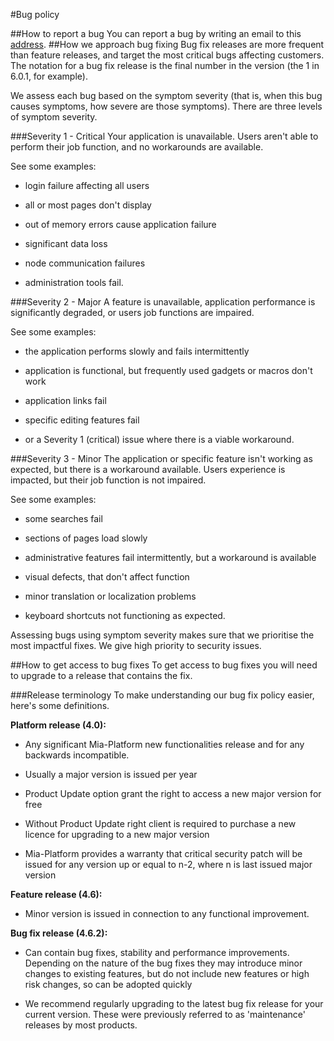 #Bug policy


##How to report a bug
You can report a bug by writing an email to this [address](mailto:roberto.nava@mia-platform.eu).
##How we approach bug fixing
Bug fix releases are more frequent than feature releases, and target the most critical bugs affecting customers. The notation for a bug fix release is the final number in the version (the 1 in 6.0.1, for example).

We assess each bug based on the symptom severity (that is, when this bug causes symptoms, how severe are those symptoms). There are three levels of symptom severity.

###Severity 1 - Critical
Your application is unavailable. Users aren't able to perform their job function, and no workarounds are available.

See some examples:  

* login failure affecting all users

* all or most pages don't display

* out of memory errors cause application failure

* significant data loss

* node communication failures

* administration tools fail.


###Severity 2 - Major
A feature is unavailable, application performance is significantly degraded, or users job functions are impaired.

See some examples:  

* the application performs slowly and fails intermittently

* application is functional, but frequently used gadgets or macros don't work

* application links fail

* specific editing features fail

* or a Severity 1 (critical) issue where there is a viable workaround.

###Severity 3 - Minor
The application or specific feature isn't working as expected, but there is a workaround available. Users experience is impacted, but their job function is not impaired.

See some examples:  

* some searches fail

* sections of pages load slowly

* administrative features fail intermittently, but a workaround is available

* visual defects, that don't affect function

* minor translation or localization problems

* keyboard shortcuts not functioning as expected.

Assessing bugs using symptom severity makes sure that we prioritise the most impactful fixes. We give high priority to security issues.

##How to get access to bug fixes
To get access to bug fixes you will need to upgrade to a release that contains the fix.

###Release terminology
To make understanding our bug fix policy easier, here's some definitions.

**Platform release (4.0):**

* Any significant Mia-Platform new functionalities release and for any backwards incompatible.

* Usually a major version is issued per year

* Product Update option grant the right to access a new major version for free

* Without Product Update right client is required to purchase a new licence for upgrading to a new major version

* Mia-Platform provides a warranty that critical security patch will be issued for any version up or equal to n-2, where n is last issued major version


**Feature release (4.6):**

* Minor version is issued in connection to any functional improvement.

**Bug fix release (4.6.2):**

* Can contain bug fixes, stability and performance improvements. Depending on the nature of the bug fixes they may introduce minor changes to existing features, but do not include new features or high risk changes, so can be adopted quickly

* We recommend regularly upgrading to the latest bug fix release for your current version. These were previously referred to as 'maintenance' releases by most products.
